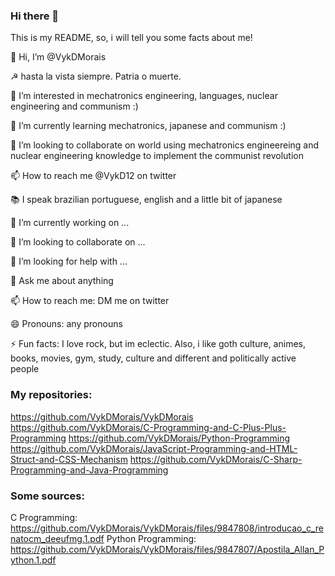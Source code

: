 ### Hi there 👋

This is my README, so, i will tell you some facts about me!

👋 Hi, I’m @VykDMorais

☭ hasta la vista siempre. Patria o muerte.

👀 I’m interested in mechatronics engineering, languages, nuclear engineering and communism :)

🌱 I’m currently learning mechatronics, japanese and communism :)

💞️ I’m looking to collaborate on world using mechatronics engineereing and nuclear engineering knowledge to implement the communist revolution  

📫 How to reach me @VykD12 on twitter

📚 I speak brazilian portuguese, english and a little bit of japanese

🔭 I’m currently working on ...

👯 I’m looking to collaborate on ...

🤔 I’m looking for help with ...

💬 Ask me about anything

📫 How to reach me: DM me on twitter

😄 Pronouns: any pronouns

⚡ Fun facts: I love rock, but im eclectic. Also, i like goth culture, animes, books, movies, gym, study, culture and different and politically active people


### My repositories:
https://github.com/VykDMorais/VykDMorais
https://github.com/VykDMorais/C-Programming-and-C-Plus-Plus-Programming
https://github.com/VykDMorais/Python-Programming
https://github.com/VykDMorais/JavaScript-Programming-and-HTML-Struct-and-CSS-Mechanism
https://github.com/VykDMorais/C-Sharp-Programming-and-Java-Programming

### Some sources:
C Programming: https://github.com/VykDMorais/VykDMorais/files/9847808/introducao_c_renatocm_deeufmg.1.pdf
Python Programming: https://github.com/VykDMorais/VykDMorais/files/9847807/Apostila_Allan_Python.1.pdf
